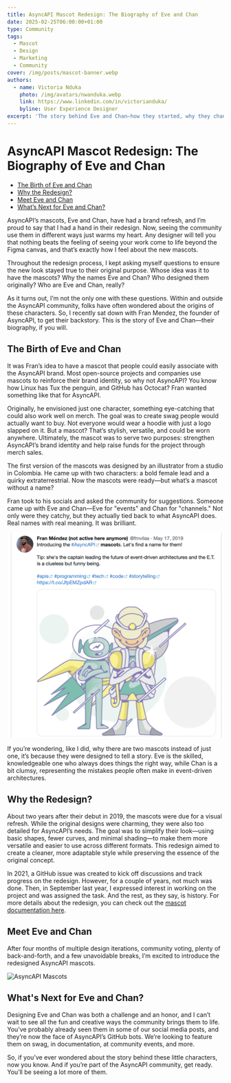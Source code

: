 ```yaml
---
title: AsyncAPI Mascot Redesign: The Biography of Eve and Chan
date: 2025-02-25T06:00:00+01:00
type: Community
tags:
  - Mascot
  - Design
  - Marketing
  - Community
cover: /img/posts/mascot-banner.webp
authors:
  - name: Victoria Nduka
    photo: /img/avatars/nwanduka.webp
    link: https://www.linkedin.com/in/victorianduka/
    byline: User Experience Designer
excerpt: 'The story behind Eve and Chan—how they started, why they changed, and where they’re headed next.'
---
```


# AsyncAPI Mascot Redesign: The Biography of Eve and Chan

- [The Birth of Eve and Chan](#the-birth-of-eve-and-chan)
- [Why the Redesign?](#why-the-redesign?)
- [Meet Eve and Chan](#meet-eve-and-chan)
- [What’s Next for Eve and Chan?](#whats-next-for-eve-and-chan?)

AsyncAPI’s mascots, Eve and Chan, have had a brand refresh, and I’m proud to say that I had a hand in their redesign. Now, seeing the community use them in different ways just warms my heart. Any designer will tell you that nothing beats the feeling of seeing your work come to life beyond the Figma canvas, and that’s exactly how I feel about the new mascots.

Throughout the redesign process, I kept asking myself questions to ensure the new look stayed true to their original purpose. Whose idea was it to have the mascots? Why the names Eve and Chan? Who designed them originally? Who are Eve and Chan, really?

As it turns out, I’m not the only one with these questions. Within and outside the AsyncAPI community, folks have often wondered about the origins of these characters. So, I recently sat down with Fran Mendez, the founder of AsyncAPI, to get their backstory. This is the story of Eve and Chan—their biography, if you will.


## The Birth of Eve and Chan

It was Fran’s idea to have a mascot that people could easily associate with the AsyncAPI brand. Most open-source projects and companies use mascots to reinforce their brand identity, so why not AsyncAPI? You know how Linux has Tux the penguin, and GitHub has Octocat? Fran wanted something like that for AsyncAPI.

Originally, he envisioned just one character, something eye-catching that could also work well on merch. The goal was to create swag people would actually want to buy. Not everyone would wear a hoodie with just a logo slapped on it. But a mascot? That’s stylish, versatile, and could be worn anywhere.
Ultimately, the mascot was to serve two purposes: strengthen AsyncAPI’s brand identity and help raise funds for the project through merch sales.

The first version of the mascots was designed by an illustrator from a studio in Colombia. He came up with two characters: a bold female lead and a quirky extraterrestrial. Now the mascots were ready—but what’s a mascot without a name?

Fran took to his socials and asked the community for suggestions. Someone came up with Eve and Chan—Eve for "events" and Chan for "channels." Not only were they catchy, but they actually tied back to what AsyncAPI does. Real names with real meaning. It was brilliant.


![Poll for mascot name suggestions][poll]


If you’re wondering, like I did, why there are two mascots instead of just one, it’s because they were designed to tell a story. Eve is the skilled, knowledgeable one who always does things the right way, while Chan is a bit clumsy, representing the mistakes people often make in event-driven architectures.


## Why the Redesign?

About two years after their debut in 2019, the mascots were due for a visual refresh. While the original designs were charming, they were also too detailed for AsyncAPI’s needs. The goal was to simplify their look—using basic shapes, fewer curves, and minimal shading—to make them more versatile and easier to use across different formats. This redesign aimed to create a cleaner, more adaptable style while preserving the essence of the original concept.

In 2021, a GitHub issue was created to kick off discussions and track progress on the redesign. However, for a couple of years, not much was done. Then, in September last year, I expressed interest in working on the project and was assigned the task. And the rest, as they say, is history. For more details about the redesign, you can check out the [mascot documentation here](https://github.com/asyncapi/brand/blob/e17f6bb7f877d9ae28bb9014a0f9763544f73350/illustrations/mascots/README.md).


## Meet Eve and Chan

After four months of multiple design iterations, community voting, plenty of back-and-forth, and a few unavoidable breaks, I’m excited to introduce the redesigned AsyncAPI mascots.


![AsyncAPI Mascots][mascots]


## What's Next for Eve and Chan?

Designing Eve and Chan was both a challenge and an honor, and I can’t wait to see all the fun and creative ways the community brings them to life. You’ve probably already seen them in some of our social media posts, and they’re now the face of AsyncAPI’s GitHub bots. We’re looking to feature them on swag, in documentation, at community events, and more.

So, if you’ve ever wondered about the story behind these little characters, now you know. And if you’re part of the AsyncAPI community, get ready. You’ll be seeing a lot more of them.

[poll]: /public/img/posts/mascot-poll.webp "Poll for mascot name suggestions"

[mascots]: /public/img/posts/mascots.webp "AsyncAPI Mascots"